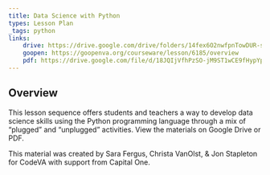 ```yaml
---
title: Data Science with Python
types: Lesson Plan
_tags: python
links:
    drive: https://drive.google.com/drive/folders/14fex6O2nwfpnTowDUR-sgBs1WcqNsW6d
    goopen: https://goopenva.org/courseware/lesson/6185/overview
    pdf: https://drive.google.com/file/d/18JQIjVfhPzSO-jM9ST1wCE9fHypYpk0x/view?usp=drive_link
---
```


## Overview

This lesson sequence offers students and teachers a way to develop data science skills using the Python programming language through a mix of “plugged” and “unplugged” activities. View the materials on Google Drive or PDF. 

This material was created by Sara Fergus, Christa VanOlst, & Jon Stapleton for CodeVA with support from Capital One.